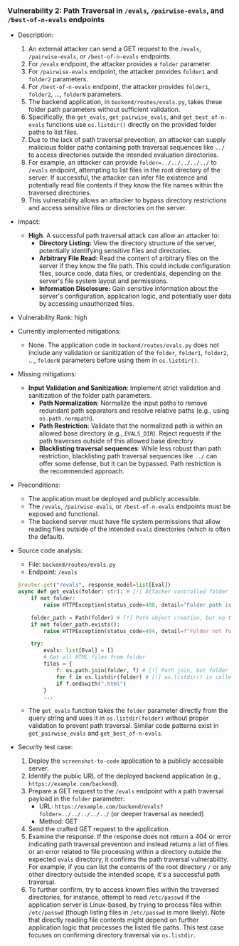### Vulnerability 2: Path Traversal in `/evals`, `/pairwise-evals`, and `/best-of-n-evals` endpoints

- Description:
    1. An external attacker can send a GET request to the `/evals`, `/pairwise-evals`, or `/best-of-n-evals` endpoints.
    2. For `/evals` endpoint, the attacker provides a `folder` parameter.
    3. For `/pairwise-evals` endpoint, the attacker provides `folder1` and `folder2` parameters.
    4. For `/best-of-n-evals` endpoint, the attacker provides `folder1`, `folder2`, ..., `folderN` parameters.
    5. The backend application, in `backend/routes/evals.py`, takes these folder path parameters without sufficient validation.
    6. Specifically, the `get_evals`, `get_pairwise_evals`, and `get_best_of-n-evals` functions use `os.listdir()` directly on the provided folder paths to list files.
    7. Due to the lack of path traversal prevention, an attacker can supply malicious folder paths containing path traversal sequences like `../` to access directories outside the intended evaluation directories.
    8. For example, an attacker can provide `folder=../../../../../` to `/evals` endpoint, attempting to list files in the root directory of the server. If successful, the attacker can infer file existence and potentially read file contents if they know the file names within the traversed directories.
    9. This vulnerability allows an attacker to bypass directory restrictions and access sensitive files or directories on the server.

- Impact:
    - **High**. A successful path traversal attack can allow an attacker to:
        - **Directory Listing:** View the directory structure of the server, potentially identifying sensitive files and directories.
        - **Arbitrary File Read:** Read the content of arbitrary files on the server if they know the file path. This could include configuration files, source code, data files, or credentials, depending on the server's file system layout and permissions.
        - **Information Disclosure:** Gain sensitive information about the server's configuration, application logic, and potentially user data by accessing unauthorized files.

- Vulnerability Rank: high

- Currently implemented mitigations:
    - None. The application code in `backend/routes/evals.py` does not include any validation or sanitization of the `folder`, `folder1`, `folder2`, ..., `folderN` parameters before using them in `os.listdir()`.

- Missing mitigations:
    - **Input Validation and Sanitization**: Implement strict validation and sanitization of the folder path parameters.
        - **Path Normalization**: Normalize the input paths to remove redundant path separators and resolve relative paths (e.g., using `os.path.normpath`).
        - **Path Restriction**: Validate that the normalized path is within an allowed base directory (e.g., `EVALS_DIR`). Reject requests if the path traverses outside of this allowed base directory.
        - **Blacklisting traversal sequences**:  While less robust than path restriction, blacklisting path traversal sequences like `../` can offer some defense, but it can be bypassed. Path restriction is the recommended approach.

- Preconditions:
    - The application must be deployed and publicly accessible.
    - The `/evals`, `/pairwise-evals`, or `/best-of-n-evals` endpoints must be exposed and functional.
    - The backend server must have file system permissions that allow reading files outside of the intended `evals` directories (which is often the default).

- Source code analysis:
    - File: `backend/routes/evals.py`
    - Endpoint: `/evals`
    ```python
    @router.get("/evals", response_model=list[Eval])
    async def get_evals(folder: str): # [!] Attacker controlled folder path
        if not folder:
            raise HTTPException(status_code=400, detail="Folder path is required")

        folder_path = Path(folder) # [!] Path object creation, but no traversal prevention
        if not folder_path.exists():
            raise HTTPException(status_code=404, detail=f"Folder not found: {folder}")

        try:
            evals: list[Eval] = []
            # Get all HTML files from folder
            files = {
                f: os.path.join(folder, f) # [!] Path join, but folder is attacker controlled
                for f in os.listdir(folder) # [!] os.listdir() is called on attacker controlled folder
                if f.endswith(".html")
            }
            ...
    ```
    - The `get_evals` function takes the `folder` parameter directly from the query string and uses it in `os.listdir(folder)` without proper validation to prevent path traversal. Similar code patterns exist in `get_pairwise_evals` and `get_best_of-n-evals`.

- Security test case:
    1. Deploy the `screenshot-to-code` application to a publicly accessible server.
    2. Identify the public URL of the deployed backend application (e.g., `https://example.com/backend`).
    3. Prepare a GET request to the `/evals` endpoint with a path traversal payload in the `folder` parameter:
       - URL: `https://example.com/backend/evals?folder=../../../../../`  (or deeper traversal as needed)
       - Method: GET
    4. Send the crafted GET request to the application.
    5. Examine the response. If the response does not return a 404 or error indicating path traversal prevention and instead returns a list of files or an error related to file processing within a directory outside the expected `evals` directory, it confirms the path traversal vulnerability. For example, if you can list the contents of the root directory `/` or any other directory outside the intended scope, it's a successful path traversal.
    6. To further confirm, try to access known files within the traversed directories, for instance, attempt to read `/etc/passwd` if the application server is Linux-based, by trying to process files within `/etc/passwd` (though listing files in `/etc/passwd` is more likely). Note that directly reading file contents might depend on further application logic that processes the listed file paths. This test case focuses on confirming directory traversal via `os.listdir`.
